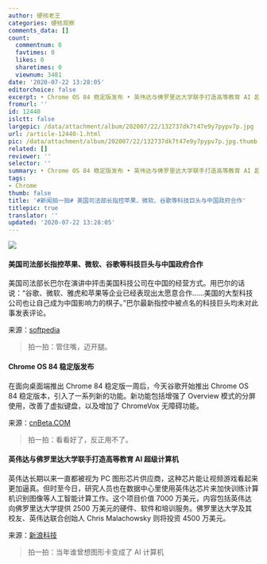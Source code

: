 ```yaml
---
author: 硬核老王
categories: 硬核观察
comments_data: []
count:
  commentnum: 0
  favtimes: 0
  likes: 0
  sharetimes: 0
  viewnum: 3481
date: '2020-07-22 13:28:05'
editorchoice: false
excerpt: • Chrome OS 84 稳定版发布 • 英伟达与佛罗里达大学联手打造高等教育 AI 超级计算机
fromurl: ''
id: 12440
islctt: false
largepic: /data/attachment/album/202007/22/132737dk7t47e9y7pypv7p.jpg
url: /article-12440-1.html
pic: /data/attachment/album/202007/22/132737dk7t47e9y7pypv7p.jpg.thumb.jpg
related: []
reviewer: ''
selector: ''
summary: • Chrome OS 84 稳定版发布 • 英伟达与佛罗里达大学联手打造高等教育 AI 超级计算机
tags:
- Chrome
thumb: false
title: '#新闻拍一拍# 美国司法部长指控苹果、微软、谷歌等科技巨头与中国政府合作'
titlepic: true
translator: ''
updated: '2020-07-22 13:28:05'
---
```


![](/data/attachment/album/202007/22/132737dk7t47e9y7pypv7p.jpg)


#### 美国司法部长指控苹果、微软、谷歌等科技巨头与中国政府合作


美国司法部长巴尔在演讲中抨击美国科技公司在中国的经营方式。用巴尔的话说：“谷歌、微软、雅虎和苹果等企业已经表现出太愿意合作……美国的大型科技公司也让自己成为中国影响力的棋子。”巴尔最新指控中被点名的科技巨头均未对此事发表评论。


来源：[softpedia](https://news.softpedia.com/news/apple-microsoft-google-accused-of-collaborating-with-the-chinese-government-530566.shtml)



> 
> 拍一拍：管住嘴，迈开腿。
> 
> 
> 


#### Chrome OS 84 稳定版发布


在面向桌面端推出 Chrome 84 稳定版一周后，今天谷歌开始推出 Chrome OS 84 稳定版本，引入了一系列新的功能。新功能包括增强了 Overview 模式的分屏使用，改善了虚拟键盘，以及增加了 ChromeVox 无障碍功能。


来源：[cnBeta.COM](https://www.cnbeta.com/articles/tech/1006153.htm)



> 
> 拍一拍：看看好了，反正用不了。
> 
> 
> 


#### 英伟达与佛罗里达大学联手打造高等教育 AI 超级计算机


英伟达长期以来一直都被视为 PC 图形芯片供应商，这种芯片能让视频游戏看起来更加逼真。但时至今日，研究人员也在数据中心里使用英伟达芯片来加快训练计算机识别图像等人工智能计算工作。这个项目价值 7000 万美元，内容包括英伟达向佛罗里达大学提供 2500 万美元的硬件、软件和培训服务。佛罗里达大学及其校友、英伟达联合创始人 Chris Malachowsky 则将投资 4500 万美元。


来源：[新浪科技](https://www.cnbeta.com/articles/tech/1006131.htm)



> 
> 拍一拍：当年谁曾想图形卡变成了 AI 计算机
> 
> 
>